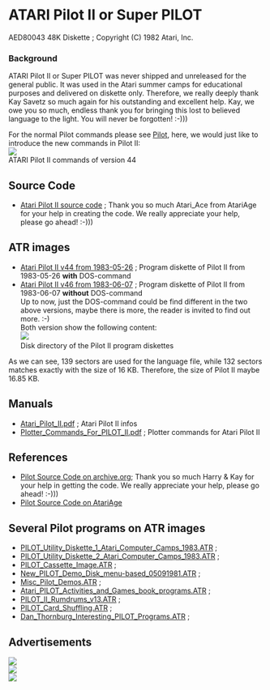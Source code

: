 # ATARI Pilot II or Super PILOT  
AED80043 48K Diskette ; Copyright (C) 1982 Atari, Inc.  
  
### Background  
ATARI Pilot II or Super PILOT was never shipped and unreleased for the general public. It was used in the Atari summer camps for educational purposes and delivered on diskette only. Therefore, we really deeply thank Kay Savetz so much again for his outstanding and excellent help. Kay, we owe you so much, endless thank you for bringing this lost to believed language to the light. You will never be forgotten! :-)))  
  
For the normal Pilot commands please see [Pilot](../Pilot/index.md), here, we would just like to introduce the new commands in Pilot II:  
![](attachments/Atari_Pilot_II_v44_1983-05-26-help_.jpg)  
ATARI Pilot II commands of version 44  
  
## Source Code  
- [Atari Pilot II source code](attachments/p2mads.txt) ; Thank you so much Atari_Ace from AtariAge for your help in creating the code. We really appreciate your help, please go ahead! :-)))  
## ATR images  
- [Atari Pilot II v44 from 1983-05-26](attachments/Atari_Pilot_II_v44_1983-05-26.atr) ; Program diskette of Pilot II from 1983-05-26 __with__ DOS-command  
- [Atari Pilot II v46 from 1983-06-07](attachments/Atari_Pilot_II_v46_copy2_1983-06-07.atr) ; Program diskette of Pilot II from 1983-06-07 __without__ DOS-command  
Up to now, just the DOS-command could be find different in the two above versions, maybe there is more, the reader is invited to find out more. :-)  
Both version show the following content:  
![](attachments/content.jpg)  
Disk directory of the Pilot II program diskettes  
  
As we can see, 139 sectors are used for the language file, while 132 sectors matches exactly with the size of 16 KB. Therefore, the size of Pilot II maybe 16.85 KB.  
## Manuals  
- [Atari_Pilot_II.pdf](attachments/Atari_Pilot_II.pdf) ; Atari Pilot II infos  
- [Plotter_Commands_For_PILOT_II.pdf](attachments/Plotter_Commands_For_PILOT_II.pdf) ; Plotter commands for Atari Pilot II  
## References  
- [Pilot Source Code on archive.org](https://archive.org/details/AtariPILOTSourceCode); Thank you so much Harry & Kay for your help in getting the code. We really appreciate your help, please go ahead! :-)))  
- [Pilot Source Code on AtariAge](http://atariage.com/forums/topic/257991-atari-pilot-source-code/)  
## Several Pilot programs on ATR images  
- [PILOT_Utility_Diskette_1_Atari_Computer_Camps_1983.ATR](attachments/PILOT_Utility_Diskette_1_Atari_Computer_Camps_1983.ATR) ;  
- [PILOT_Utility_Diskette_2_Atari_Computer_Camps_1983.ATR](attachments/PILOT_Utility_Diskette_2_Atari_Computer_Camps_1983.ATR) ;  
- [PILOT_Cassette_Image.ATR](attachments/PILOT_Cassette_Image.ATR) ;  
- [New_PILOT_Demo_Disk_menu-based_05091981.ATR](attachments/New_PILOT_Demo_Disk_menu-based_05091981.ATR) ;  
- [Misc_Pilot_Demos.ATR](attachments/Misc_Pilot_Demos.ATR) ;  
- [Atari_PILOT_Activities_and_Games_book_programs.ATR](attachments/Atari_PILOT_Activities_and_Games_book_programs.ATR) ;  
- [PILOT_II_Rumdrums_v13.ATR](attachments/PILOT_II_Rumdrums_v13.ATR) ;  
- [PILOT_Card_Shuffling.ATR](attachments/PILOT_Card_Shuffling.ATR) ;  
- [Dan_Thornburg_Interesting_PILOT_Programs.ATR](attachments/Dan_Thornburg_Interesting_PILOT_Programs.ATR) ;  
## Advertisements  
![](attachments/ATARI_Super_PILOT.jpg)  
![](attachments/Super_Pilot_1.jpg)  
![](attachments/Super_Pilot_2.jpg)  
